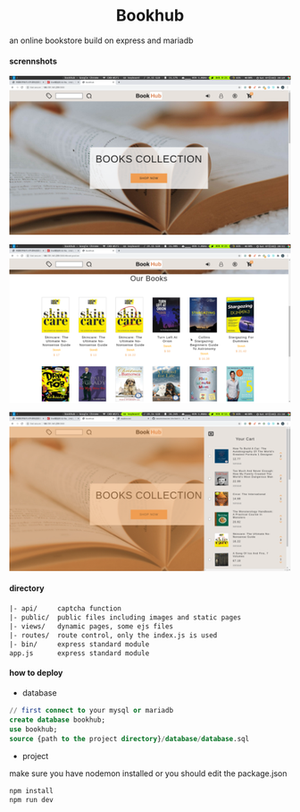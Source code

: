 <h1 align="center">Bookhub</h1>

an online bookstore build on express and mariadb

#### scrennshots

![scrennshot](./screenshot/bcg1.png "screenshot1")

![scrennshot](./screenshot/bcg2.png "screenshot2")

![scrennshot](./screenshot/bcg3.png "screenshot3")

#### directory

```
|- api/     captcha function
|- public/  public files including images and static pages
|- views/   dynamic pages, some ejs files
|- routes/  route control, only the index.js is used
|- bin/     express standard module
app.js      express standard module
```

#### how to deploy

+ database

```sql
// first connect to your mysql or mariadb
create database bookhub;
use bookhub;
source {path to the project directory}/database/database.sql
```

+ project

make sure you have nodemon installed or you should edit the package.json

```shell
npm install
npm run dev
```

